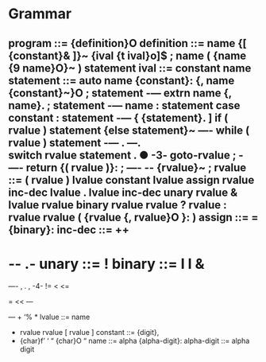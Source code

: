 # Grammar
program ::=
{definition}O
definition ::=
name {[ {constant}& ]}~ {ival {t ival}o]$ ;
name ( {name {9 name}O}~ ) statement
ival ::=
constant
name
statement ::=
auto name {constant}: {, name {constant}~}O ; statement
-—
extrn name {, name}. ; statement
-—
name : statement
case constant : statement
-—
{ {statement}. ]
if ( rvalue ) statement {else statement}~
—-
while ( rvalue ) statement
-— .
—.\
switch rvalue statement
. ●
-3-
goto-rvalue ;
-—-
return {( rvalue )}: ;
—- --
{rvalue}~ ;
rvalue ::=
( rvalue )
lvalue
constant
lvalue assign rvalue
inc-dec lvalue
.
lvalue inc-dec
unary rvalue
& lvalue
rvalue binary rvalue
rvalue ? rvalue : rvalue
rvalue ( {rvalue {, rvalue}O }: )
assign ::=
= {binary}:
inc-dec ::=
++
--
--
.-
unary ::=
!
binary ::=
I
I
&
==
—-
,
. ,
-4-
!=
<
<=
>
>
=
<<
—
>>
—
+
‘%
*
lvalue ::=
name
* rvalue
rvalue [ rvalue ]
constant ::=
{digit},
* {char}f’ ‘
“ {char}O “
name ::=
alpha {alpha-digit}:
alpha-digit ::=
alpha
digit
